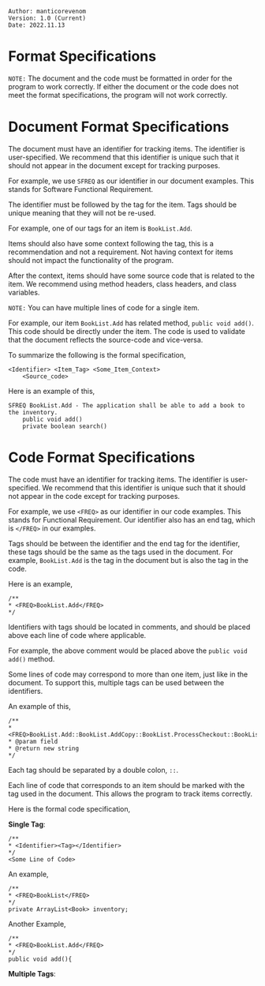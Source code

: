 ```
Author: manticorevenom
Version: 1.0 (Current)
Date: 2022.11.13
```
# Format Specifications
```NOTE:``` The document and the code must be formatted in order for the program to work correctly. 
If either the document or the code does not meet the format specifications, the program
will not work correctly.

# Document Format Specifications
The document must have an identifier for tracking items. The identifier is user-specified.
We recommend that this identifier is unique such that it should not appear in the document
except for tracking purposes.

For example, we use ```SFREQ``` as our identifier in our document examples. This stands for Software Functional
Requirement.

The identifier must be followed by the tag for the item. Tags should be unique meaning that they
will not be re-used.

For example, one of our tags for an item is ```BookList.Add```.

Items should also have some context following the tag, this is a recommendation and not a requirement.
Not having context for items should not impact the functionality of the program.

After the context, items should have some source code that is related to the item.
We recommend using method headers, class headers, and class variables.

```NOTE:``` You can have multiple lines of code for a single item.

For example, our item ```BookList.Add``` has related method, ```public void add()```. This code should
be directly under the item. The code is used to validate that the document reflects the source-code
and vice-versa.

To summarize the following is the formal specification,
```
<Identifier> <Item_Tag> <Some_Item_Context>
    <Source_code>
```

Here is an example of this,
```
SFREQ BookList.Add - The application shall be able to add a book to the inventory.
    public void add()
    private boolean search()
```
# Code Format Specifications
The code must have an identifier for tracking items. The identifier is user-specified.
We recommend that this identifier is unique such that it should not appear in the code
except for tracking purposes.

For example, we use ```<FREQ>``` as our identifier in our code examples. This stands for Functional
Requirement. Our identifier also has an end tag, which is ```</FREQ>``` in our examples. 

Tags should be between the identifier and the end tag for the identifier, these tags should be the same as
the tags used in the document. For example, ```BookList.Add``` is the tag in the document but is also the tag in the
code.

Here is an example,
```
/**
* <FREQ>BookList.Add</FREQ>
*/
```

Identifiers with tags should be located in comments, and should be placed above each line of code
where applicable.

For example, the above comment would be placed above the ```public void add()``` method.

Some lines of code may correspond to more than one item, just like in the document. To support this,
multiple tags can be used between the identifiers.

An example of this,
```
/**
* <FREQ>BookList.Add::BookList.AddCopy::BookList.ProcessCheckout::BookList.ProcessReturn::BookList.Delete::BookList.DeleteCopy</FREQ>
* @param field
* @return new string
*/
```

Each tag should be separated by a double colon, ```::```.

Each line of code that corresponds to an item should be marked with the tag used in the document. 
This allows the program to track items correctly. 

Here is the formal code specification,

<b>Single Tag</b>:
```
/**
* <Identifier><Tag></Identifier>
*/
<Some Line of Code>
```
An example,
```
/**
* <FREQ>BookList</FREQ>
*/
private ArrayList<Book> inventory;
```
Another Example,
```
/**
* <FREQ>BookList.Add</FREQ>
*/
public void add(){
```
<b>Multiple Tags</b>:



